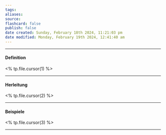 ```yaml
---
tags: 
aliases: 
source: 
flashcard: false
publish: false
date created: Sunday, February 18th 2024, 11:21:03 pm
date modified: Monday, February 19th 2024, 12:41:40 am
---
```

***
#### Definition

<% tp.file.cursor(1) %>

***
#### Herleitung

<% tp.file.cursor(2) %>

***
#### Beispiele

<% tp.file.cursor(3) %>

***
